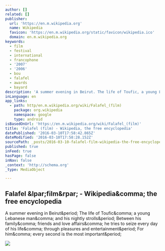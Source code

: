 ```yaml
---
author: []
related: []
publisher:
  url: 'https://en.m.wikipedia.org'
  name: Wikipedia
  favicon: 'https://en.m.wikipedia.org/static/favicon/wikipedia.ico'
  domain: en.m.wikipedia.org
keywords:
  - film
  - festival
  - international
  - francophone
  - '2007'
  - '2006'
  - bou
  - falafel
  - awards
  - bayard
description: 'A summer evening in Beirut. The life of Toufic, a young Lebanese man, and his nightly strolls. Between his family, friends and love affairs, he tries to seize every day of his life, through pleasures and entertainment. For him, every second is the most important.'
inLanguage: en
app_links:
  - path: http/en.m.wikipedia.org/wiki/Falafel_(film)
    package: org.wikipedia
    namespace: google
    type: android
isBasedOnUrl: 'https://en.m.wikipedia.org/wiki/Falafel_(film)'
title: 'Falafel (film) - Wikipedia, the free encyclopedia'
datePublished: '2016-03-10T17:58:42.865Z'
dateModified: '2016-03-10T17:58:28.152Z'
sourcePath: _posts/2016-03-10-falafel-film-wikipedia-the-free-encyclopedia.md
published: true
inFeed: true
hasPage: false
inNav: false
_context: 'http://schema.org'
_type: MediaObject

---
```

<article style=""><h1>Falafel &amp;lpar;film&amp;rpar; - Wikipedia&amp;comma; the free encyclopedia</h1><p>A summer evening in Beirut&amp;period; The life of Toufic&amp;comma; a young Lebanese man&amp;comma; and his nightly strolls&amp;period; Between his family&amp;comma; friends and love affairs&amp;comma; he tries to seize every day of his life&amp;comma; through pleasures and entertainment&amp;period; For him&amp;comma; every second is the most important&amp;period;</p><img src="https://upload.wikimedia.org/wikipedia/en/thumb/9/97/Falafelthemovie.jpg/220px-Falafelthemovie.jpg" /></article>